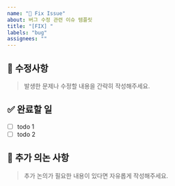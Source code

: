 ```yaml
---
name: "🔨 Fix Issue"
about: 버그 수정 관련 이슈 템플릿
title: "[FIX] "
labels: "bug"
assignees: ""
---
```


## 🎯 수정사항

> 발생한 문제나 수정할 내용을 간략히 작성해주세요.

## ✅ 완료할 일

- [ ] todo 1
- [ ] todo 2

## 💬 추가 의논 사항

> 추가 논의가 필요한 내용이 있다면 자유롭게 작성해주세요.